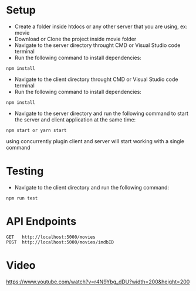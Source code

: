 # Setup

- Create a folder inside htdocs or any other server that you are using, ex: movie
- Download or Clone the project inside movie folder
- Navigate to the server directory throught CMD or Visual Studio code terminal
- Run the following command to install dependencies:

```
npm install
```

- Navigate to the client directory throught CMD or Visual Studio code terminal
- Run the following command to install dependencies:

```
npm install
```

- Navigate to the server directory and run the following command to start the server and client application at the same time:

```
npm start or yarn start
```

using concurrently plugin client and server will start working with a single command

# Testing

- Navigate to the client directory and run the following command:

```
npm run test
```

# API Endpoints

```
GET   http://localhost:5000/movies
POST  http://localhost:5000/movies/imdbID
```

# Video 
<!-- [![Demo CountPages alpha](https://akamdurnika.com/movie/screenshot.png)](https://www.youtube.com/watch?v=r4N9Ybg_dDU) -->

https://www.youtube.com/watch?v=r4N9Ybg_dDU?width=200&height=200

<!-- <p align="center">
  <a href="https://www.youtube.com/watch?v=r4N9Ybg_dDU" target="_blank"><img src="https://akamdurnika.com/movie/screenshot.png"></a>
</p> -->


